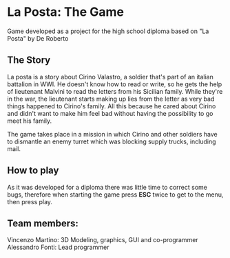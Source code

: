 # La Posta: The Game
Game developed as a project for the high school diploma based on "La Posta" by De Roberto

## The Story
La posta is a story about Cirino Valastro, a soldier that's part of an italian battalion in WWI. He doesn't know how to read or write, so he gets the help of lieutenant Malvini to read the letters from his Sicilian family. While they're in the war, the lieutenant starts making up lies from the letter as very bad things happened to Cirino's family. All this because he cared about Cirino and didn't want to make him feel bad without having the possibility to go meet his family.

The game takes place in a mission in which Cirino and other soldiers have to dismantle an enemy turret which was blocking supply trucks, including mail.

## How to play
As it was developed for a diploma there was little time to correct some bugs, therefore when starting the game press **ESC** twice to get to the menu, then press play.

## Team members:
Vincenzo Martino: 3D Modeling, graphics, GUI and co-programmer
Alessandro Fonti: Lead programmer
